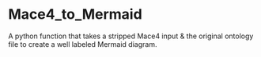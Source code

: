 # Mace4_to_Mermaid
A python function that takes a stripped Mace4 input &amp; the original ontology file to create a well labeled Mermaid diagram. 
